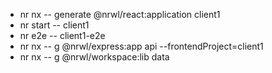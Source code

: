 - nr nx -- generate @nrwl/react:application client1
- nr start -- client1
- nr e2e -- client1-e2e
- nr nx -- g @nrwl/express:app api --frontendProject=client1
- nr nx -- g @nrwl/workspace:lib data
